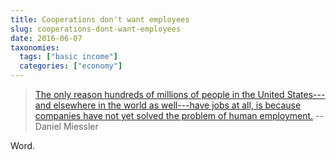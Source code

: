 ```yaml
---
title: Cooperations don't want employees
slug: cooperations-dont-want-employees
date: 2016-06-07
taxonomies:
  tags: ["basic income"]
  categories: ["economy"]
---
```


> [The only reason hundreds of millions of people in the United
> States---and elsewhere in the world as well---have jobs at all, is
> because companies have not yet solved the problem of human
> employment.](https://danielmiessler.com/blog/corporations-dont-want-employees/)
> -- Daniel Miessler

Word.
